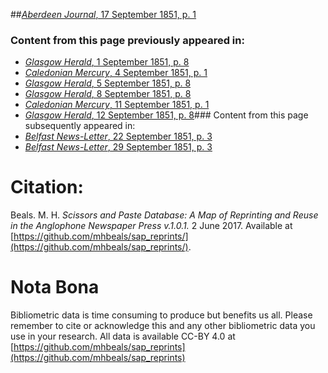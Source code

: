 ##[*Aberdeen Journal*, 17 September 1851, p. 1](https://mhbeals.github.io/sap_html/Aberdeen-Journal/Aberdeen-Journal-17-September-1851-p-1)

### Content from this page previously appeared in:
+ [*Glasgow Herald*, 1 September 1851, p. 8](https://mhbeals.github.io/sap_html/Glasgow-Herald/Glasgow-Herald-1-September-1851-p-8)
+ [*Caledonian Mercury*, 4 September 1851, p. 1](https://mhbeals.github.io/sap_html/Caledonian-Mercury/Caledonian-Mercury-4-September-1851-p-1)
+ [*Glasgow Herald*, 5 September 1851, p. 8](https://mhbeals.github.io/sap_html/Glasgow-Herald/Glasgow-Herald-5-September-1851-p-8)
+ [*Glasgow Herald*, 8 September 1851, p. 8](https://mhbeals.github.io/sap_html/Glasgow-Herald/Glasgow-Herald-8-September-1851-p-8)
+ [*Caledonian Mercury*, 11 September 1851, p. 1](https://mhbeals.github.io/sap_html/Caledonian-Mercury/Caledonian-Mercury-11-September-1851-p-1)
+ [*Glasgow Herald*, 12 September 1851, p. 8](https://mhbeals.github.io/sap_html/Glasgow-Herald/Glasgow-Herald-12-September-1851-p-8)### Content from this page subsequently appeared in:
+ [*Belfast News-Letter*, 22 September 1851, p. 3](https://mhbeals.github.io/sap_html/Belfast-News-Letter/Belfast-News-Letter-22-September-1851-p-3)
+ [*Belfast News-Letter*, 29 September 1851, p. 3](https://mhbeals.github.io/sap_html/Belfast-News-Letter/Belfast-News-Letter-29-September-1851-p-3)
                    
# Citation: 

Beals. M. H. *Scissors and Paste Database: A Map of Reprinting and Reuse in the Anglophone Newspaper Press v.1.0.1.* 2 June 2017. Available at [https://github.com/mhbeals/sap_reprints/](https://github.com/mhbeals/sap_reprints/). 
                    
# Nota Bona

Bibliometric data is time consuming to produce but benefits us all. Please remember to cite or acknowledge this and any other bibliometric data you use in your research. All data is available CC-BY 4.0 at [https://github.com/mhbeals/sap_reprints](https://github.com/mhbeals/sap_reprints)